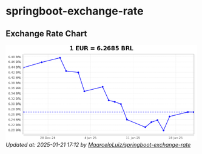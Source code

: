 # springboot-exchange-rate

<!-- EXCHANGE-RATE-START -->
## Exchange Rate Chart

![Exchange Rate Chart](charts/chart.png)*Updated at: 2025-01-21 17:12 by [MaarceloLuiz/springboot-exchange-rate](https://github.com/MaarceloLuiz/springboot-exchange-rate)*


<!-- EXCHANGE-RATE-END -->